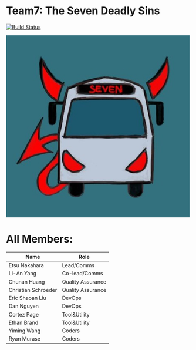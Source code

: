 # Team7: The Seven Deadly Sins

[![Build Status](https://travis-ci.com/ucsd-cse112/team7.svg?token=qBqr7uFuKBZWkbpLiMwe&branch=master)](https://travis-ci.com/ucsd-cse112/team7)

<img src="./img/devilbus1.jpg" alt="drawing" width="500"/>
<br>


# All Members:
Name | Role
---- | ---
Etsu Nakahara   | Lead/Comms  |
Li-An Yang      | Co-lead/Comms  |
Chunan Huang   | Quality Assurance |
Christian Schroeder    | Quality Assurance |
Eric Shaoan Liu | DevOps |
Dan Nguyen      | DevOps |
Cortez Page         |  Tool&Utility |
Ethan Brand         |  Tool&Utility |
Yiming Wang       | Coders  |
Ryan Murase      | Coders  |
